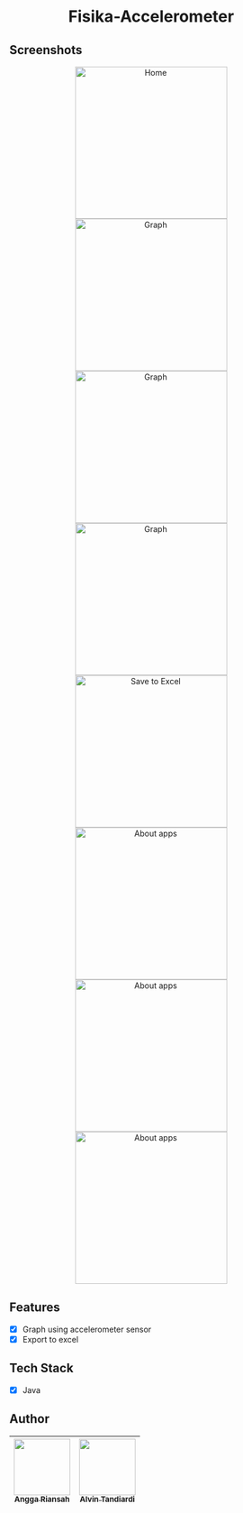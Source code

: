 <h1 align="center">
Fisika-Accelerometer
</h1>

## Screenshots

<p align="center">
  <img src="screenshots/1.jpeg" width="270" alt="Home">
  <img src="screenshots/2.jpeg" width="270" alt="Graph">
  <img src="screenshots/3.jpeg" width="270" alt="Graph">
  <img src="screenshots/4.jpeg" width="270" alt="Graph">
  <img src="screenshots/5.jpeg" width="270" alt="Save to Excel">
  <img src="screenshots/6.jpeg" width="270" alt="About apps">
  <img src="screenshots/7.jpeg" width="270" alt="About apps">
  <img src="screenshots/8.jpeg" width="270" alt="About apps">
</p>

## Features

- [x] Graph using accelerometer sensor
- [x] Export to excel

## Tech Stack

- [x] Java

## Author

| [<img src="https://avatars0.githubusercontent.com/u/34121270?v=3" width="100px;"/><br /><sub><b>Angga Riansah</b></sub>](https://github.com/anggariansah)<br /> | [<img src="https://avatars1.githubusercontent.com/u/32356015?v=3" width="100px;"/><br /><sub><b>Alvin Tandiardi</b></sub>](https://github.com/alvintan05)<br /> |
| :-----------------------------------------------------------------------------------------------------------------------------------------------------------------: | :-----------------------------------------------------------------------------------------------------------------------------------------------------------------------: |